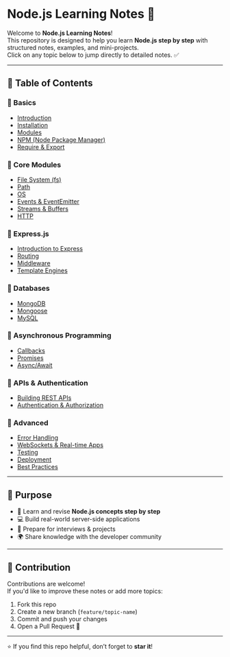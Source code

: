 # Node.js Learning Notes 🚀

Welcome to **Node.js Learning Notes**!  
This repository is designed to help you learn **Node.js step by step** with structured notes, examples, and mini-projects.  
Click on any topic below to jump directly to detailed notes. ✅  

---

## 📂 Table of Contents

### 🔹 Basics
- [Introduction](./Notes/introduction.md)
- [Installation](./Notes/installation.md)
- [Modules](./Notes/modules.md)
- [NPM (Node Package Manager)](./Notes/npm.md)
- [Require & Export](./Notes/require-export.md)

### 🔹 Core Modules
- [File System (fs)](./Notes/core-modules/filesystem.md)
- [Path](./Notes/core-modules/path.md)
- [OS](./Notes/core-modules/os.md)
- [Events & EventEmitter](./Notes/core-modules/events.md)
- [Streams & Buffers](./Notes/core-modules/streams.md)
- [HTTP](./Notes/core-modules/http.md)

### 🔹 Express.js
- [Introduction to Express](./Notes/express/intro.md)
- [Routing](./Notes/express/routing.md)
- [Middleware](./Notes/express/middleware.md)
- [Template Engines](./Notes/express/templates.md)

### 🔹 Databases
- [MongoDB](./Notes/databases/mongodb.md)
- [Mongoose](./Notes/databases/mongoose.md)
- [MySQL](./Notes/databases/mysql.md)

### 🔹 Asynchronous Programming
- [Callbacks](./Notes/async/callbacks.md)
- [Promises](./Notes/async/promises.md)
- [Async/Await](./Notes/async/async-await.md)

### 🔹 APIs & Authentication
- [Building REST APIs](./Notes/apis/rest.md)
- [Authentication & Authorization](./Notes/apis/auth.md)

### 🔹 Advanced
- [Error Handling](./Notes/advanced/error-handling.md)
- [WebSockets & Real-time Apps](./Notes/advanced/websockets.md)
- [Testing](./Notes/advanced/testing.md)
- [Deployment](./Notes/advanced/deployment.md)
- [Best Practices](./Notes/advanced/best-practices.md)

---

## 🎯 Purpose
- 📘 Learn and revise **Node.js concepts step by step**  
- 💻 Build real-world server-side applications  
- 🚀 Prepare for interviews & projects  
- 🌍 Share knowledge with the developer community  

---

## 🤝 Contribution
Contributions are welcome!  
If you'd like to improve these notes or add more topics:
1. Fork this repo  
2. Create a new branch (`feature/topic-name`)  
3. Commit and push your changes  
4. Open a Pull Request 🚀  

---

⭐ If you find this repo helpful, don’t forget to **star it**!
